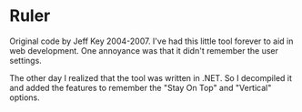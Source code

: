 # Ruler

Original code by Jeff Key 2004-2007.  I've had this little tool forever to aid in web development.  One annoyance was that it didn't remember the user settings.

The other day I realized that the tool was written in .NET.  So I decompiled it and added the features to remember the "Stay On Top" and "Vertical" options.



